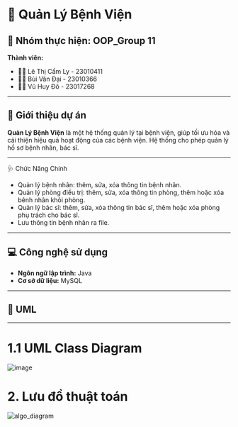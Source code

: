 # 🏥 Quản Lý Bệnh Viện

## 👥 Nhóm thực hiện: **OOP_Group 11**

**Thành viên:**
- 👩‍⚕️ Lê Thị Cẩm Ly - 23010411
- 👨‍⚕️ Bùi Văn Đại - 23010366
- 👨‍⚕️ Vũ Huy Đô - 23017268

---

## 📌 Giới thiệu dự án

**Quản Lý Bệnh Viện** là một hệ thống quản lý tại bệnh viện, giúp tối ưu hóa và cải thiện hiệu quả hoạt động của các bệnh viện. Hệ thống cho phép quản lý hồ sơ bệnh nhân, bác sĩ.

---

🩺 Chức Năng Chính
- Quản lý bệnh nhân: thêm, sửa, xóa thông tin bệnh nhân.
- Quản lý phòng điều trị: thêm, sửa, xóa thông tin phòng, thêm hoặc xóa bênh nhân khỏi phòng.
- Quản lý bác sĩ: thêm, sửa, xóa thông tin bác sĩ, thêm hoặc xóa phòng phụ trách cho bác sĩ.
- Lưu thông tin bệnh nhân ra file.

---

## 💻 Công nghệ sử dụng

- **Ngôn ngữ lập trình:** Java  
- **Cơ sở dữ liệu:** MySQL  

---

## 🧩 UML

---
# 1.1 UML Class Diagram
![image](https://github.com/user-attachments/assets/4078119a-8485-4ae0-920a-d27018bca417)

# 2. Lưu đồ thuật toán
![algo_diagram](https://github.com/user-attachments/assets/9b7eb24d-580c-4fdb-8ada-c0810dee4a15)





